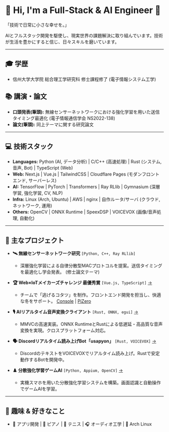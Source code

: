 # 👋 Hi, I'm a Full-Stack & AI Engineer 🚀

「技術で日常に小さな幸せを。」

AIとフルスタック開発を駆使し、現実世界の課題解決に取り組んでいます。技術が生活を豊かにすると信じ、日々スキルを磨いています。

---

## 🎓 学歴
- 信州大学大学院 総合理工学研究科 修士課程修了 (電子情報システム工学)

## 📚 講演・論文
- **口頭発表(筆頭):** 無線センサーネットワークにおける強化学習を用いた送信タイミング最適化 (電子情報通信学会 NS2022-138)
- **論文(筆頭):** 同上テーマに関する研究論文

---

## 💻 技術スタック
- **Languages:** Python (AI, データ分析) | C/C++ (高速処理) | Rust (システム, 音声, Bot) | TypeScript (Web)
- **Web:** Next.js | Vue.js | TailwindCSS | Cloudflare Pages (モダンフロントエンド, サーバーレス)
- **AI:** TensorFlow | PyTorch | Transformers | Ray RLlib | Gymnasium (深層学習, 強化学習, CV, NLP)
- **Infra:** Linux (Arch, Ubuntu) | AWS | nginx | 自作ルータ/サーバ (クラウド, ネットワーク, 運用)
- **Others:** OpenCV | ONNX Runtime | SpeexDSP | VOICEVOX (画像/音声処理, 自動化)

---

## 🚀 主なプロジェクト
- **🛰️ 無線センサーネットワーク研究** `[Python, C++, Ray RLlib]`
  - 深層強化学習による自律分散型MACプロトコルを提案。送信タイミングを最適化し学会発表。
  (修士論文テーマ)

- **🏆 Web×IoTメイカーズチャレンジ 最優秀賞** `[Vue.js, TypeScript]` [→](https://webiotmakers.github.io/2021/shinshu/)
  - チームで「逃げるコタツ」を制作。フロントエンド開発を担当し、快適な冬をサポート。
  [Console](https://github.com/escaping-kotatsu/escaping-kotatsu-console) | [PiZero](https://github.com/escaping-kotatsu/escaping-kotatsu-pizero)

- **🎙️ AIリアルタイム音声変換クライアント** `[Rust, ONNX, egui]` [→](https://github.com/kuuchan-code/MMVC_Client)
  - MMVCの高速実装。ONNX RuntimeとRustによる低遅延・高品質な音声変換を実現。クロスプラットフォーム対応。

- **🗣️ Discordリアルタイム読み上げBot「usapyon」** `[Rust, VOICEVOX]` [→](ここにusapyonのリポジトリURL)
  - DiscordのテキストをVOICEVOXでリアルタイム読み上げ。Rustで安定動作するBotを開発中。

- **♟️ 分散強化学習ゲームAI** `[Python, Appium, OpenCV]` [→](https://github.com/kuuchan-code/AnimalTower-RL)
  - 実機スマホを用いた分散強化学習システムを構築。画面認識と自動操作でゲームAIを学習。

---

## 🎯 趣味 & 好きなこと
- 📱 アプリ開発 | 🎹 ピアノ | 🎾 テニス | 🎧 オーディオ工学 | 🐧 Arch Linux

